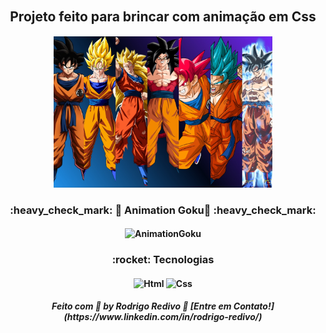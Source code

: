 
###### <h2 align="center">Projeto feito para brincar com animação em Css</h2>

<h4 align="center">
    <img alt="AnimationGoku" title="Animation Goku" src="https://raw.githubusercontent.com/RodrigoRedivo/animation-Goku/master/assets/animation-goku.png" width="350px" />
</h4>

<h3 align="center"> 
	:heavy_check_mark: 🚀 Animation Goku🚀 :heavy_check_mark:
</h3>

<h4 align="center">
    <img alt="AnimationGoku" title="Animation Goku" src="https://github.com/RodrigoRedivo/animation-Goku/blob/master/assets/animation-goku%09.gif?raw=true" width="350px" />
</h4>

<h3 align="center"> 
	:rocket: Tecnologias 
</h3>

<h4 align="center">
  <img alt="Html" title="Html" src="https://cdn.pixabay.com/photo/2017/08/05/11/16/logo-2582748_960_720.png" width="80px" />
  <img alt="Css" title="Css" src="https://cdn.pixabay.com/photo/2017/08/05/11/16/logo-2582747_960_720.png" width="80px" />
</h4>

<h5 align="center"> 
Feito com 💜 by Rodrigo Redivo 🤝 [Entre em Contato!](https://www.linkedin.com/in/rodrigo-redivo/)
</h5>
